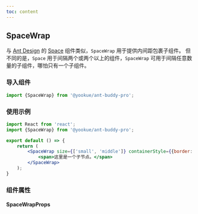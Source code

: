 ```yaml
---
toc: content
---
```


## SpaceWrap

与 [Ant Design](https://ant.design/) 的 [Space](https://4x.ant.design/components/space/) 组件类似，`SpaceWrap` 用于提供内间距包裹子组件。
但不同的是，`Space` 用于间隔两个或两个以上的组件，`SpaceWrap` 可用于间隔任意数量的子组件，哪怕只有一个子组件。

### 导入组件

```jsx | pure
import {SpaceWrap} from '@yookue/ant-buddy-pro';
```

### 使用示例

```jsx
import React from 'react';
import {SpaceWrap} from '@yookue/ant-buddy-pro';

export default () => {
    return (
        <SpaceWrap size={['small', 'middle']} containerStyle={{border: '1px solid #f5f2f0'}}>
            <span>这里是一个子节点。</span>
        </SpaceWrap>
    );
}
```

### 组件属性

#### SpaceWrapProps

<API src="@/layout/SpaceWrap/index.tsx" hideTitle></API>
